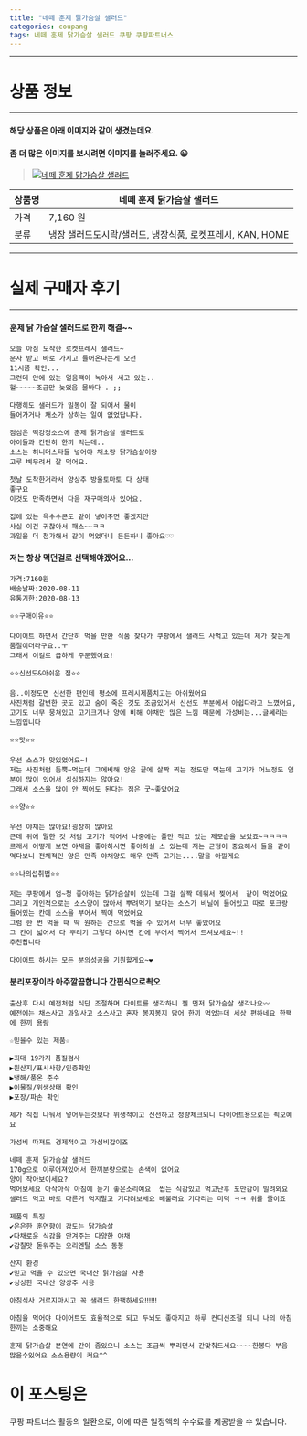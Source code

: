 ```yaml
---
title: "네떼 훈제 닭가슴살 샐러드"
categories: coupang
tags: 네떼 훈제 닭가슴살 샐러드 쿠팡 쿠팡파트너스
---
```

---

# 상품 정보

---

#### 해당 상품은 아래 이미지와 같이 생겼는데요. 
#### 좀 더 많은 이미지를 보시려면 이미지를 눌러주세요. 😀
> [![네떼 훈제 닭가슴살 샐러드](https://static.coupangcdn.com/image/affiliate/banner/773a869e038c3741eeac3b3a600034d0@2x.jpg)](https://coupa.ng/bS75uH)

상품명 | 네떼 훈제 닭가슴살 샐러드
-------|-------
가격 | 7,160 원
분류 | 냉장 샐러드도시락/샐러드, 냉장식품, 로켓프레시, KAN, HOME

---

# 실제 구매자 후기

---


####    훈제 닭 가슴살 샐러드로 한끼 해결~~
    오늘 아침 도착한 로켓프레시 샐러드~
    문자 받고 바로 가지고 들어온다는게 오전
    11시쯤 확인...
    그런데 안에 있는 얼음팩이 녹아서 세고 있는..
    헐~~~~~조금만 늦었음 물바다-.-;;
    
    다행히도 샐러드가 밀봉이 잘 되어서 물이
    들어가거나 채소가 상하는 일이 없었답니다.
    
    점심은 떡강정소스에 훈제 닭가슴살 샐러드로 
    아이들과 간단히 한끼 먹는데..
    소스는 허니머스타들 넣어야 채소랑 닭가슴살이랑
    고루 벼무려서 잘 먹어요.
    
    첫날 도착한거라서 양상추 방울토마토 다 상태
    좋구요 
    이것도 만족하면서 다음 재구매의사 있어요.
    
    집에 있는 옥수수콘도 같이 넣어주면 좋겠지만
    사실 이건 귀찮아서 패스~~ㅋㅋ
    과일을 더 첨가해서 같이 먹었더니 든든하니 좋아요♡♡

####    저는 항상 먹던걸로 선택해야겠어요...
    ️가격:7160원
    ️배송날짜:2020-08-11
    ️유통기한:2020-08-13
    
    ⭐⭐구매이유⭐⭐
    
    다이어트 하면서 간단히 먹을 만한 식품 찾다가 쿠팡에서 샐러드 사먹고 있는데 제가 찾는게 품절이더라구요..ㅜ
    그래서 이걸로 급하게 주문했어요!
    
    ⭐⭐신선도&아쉬운 점⭐⭐
    
    음..이정도면 신선한 편인데 평소에 프레시제품치고는 아쉬웠어요
    사진처럼 갈변한 곳도 있고 숨이 죽은 것도 조금있어서 신선도 부분에서 아쉽다라고 느꼈어요,
    고기도 너무 뭉쳐있고 고기크기나 양에 비해 야채만 많은 느낌 때문에 가성비는...글쎄라는 느낌입니다
    
    ⭐⭐맛⭐⭐
    
    우선 소스가 맛있었어요~!
    저는 사진처럼 듬뿍~먹는데 그에비해 앙은 끝에 살짝 찍는 정도만 먹는데 고기가 어느정도 염분이 많이 있어서 심심하지는 않아요!
    그래서 소스을 많이 안 찍어도 된다는 점은 굿~좋았어요
    
    ⭐⭐양⭐⭐
    
    우선 야채는 많아요!굉장히 많아요
    근데 위에 말한 것 처럼 고기가 적어서 나중에는 풀만 적고 있는 제모습을 보았죠~ㅋㅋㅋㅋ
    르래서 어떻게 보면 야채을 좋아하시면 좋아하실 스 있는데 저는 균형이 중요해서 둘을 같이 먹다보니 전체적인 양은 만족 야채양도 매우 만족 고기는....말을 아낄게요
    
    ⭐⭐나의섭취법⭐⭐
    
    저는 쿠팡에서 엄~청 좋아하는 닭가슴살이 있는데 그걸 살짝 데워서 찢어서  같이 먹었어요
    그리고 개인적으로는 소스양이 많아서 뿌려먹기 보다는 소스가 비닐에 들어있고 따로 포크랑 들어있는 칸에 소스을 부어서 찍어 먹었어요
    그럼 한 번 먹을 때 딱 원하는 간으로 먹을 수 있어서 너무 좋았어요
    그 칸이 넓어서 다 뿌리기 그렇다 하시면 칸에 부어서 찍어서 드셔보세요~!!
    추천합니다
    
    다이어트 하시는 모든 분의성공을 기원할게요~❤

####    분리포장이라 아주깔끔합니다 간편식으로쵝오
    출산후 다시 예전처럼 식단 조절하며 다이트를 생각하니 젤 먼저 닭가슴살 생각나요〰️
    예전에는 채소사고 과일사고 소스사고 혼자 봉지봉지 담어 한끼 먹었는데 세상 편하네요 한팩에 한끼 용량 
    
    ☆️믿을수 있는 제품☆
    
    ▶️최대 19가지 품질검사 
    ▶️원산지/표시사항/인증확인
    ▶️냉해/품온 준수
    ▶️이물질/위생상태 확인
    ▶️포장/파손 확인
    
    제가 직접 나눠서 넣어두는것보다 위생적이고 신선하고 정량체크되니 다이어트용으로는 쵝오예요
    
    가성비 따져도 경제적이고 가성비갑이죠
    
    네떼 훈제 닭가슴살 샐러드 
    170g으로 이루어져있어서 한끼분량으로는 손색이 없어요
    양이 작아보이세요?
    먹어보세요 아삭아삭 아침에 듣기 좋은소리예요  씹는 식감있고 먹고난후 포만감이 밀려와요 샐러드 먹고 바로 다른거 먹지말고 기다려보세요 배불러요 기다리는 미덕 ㅋㅋ 위를 줄이죠
    
    제품의 특징
    ✔은은한 훈연향이 감도는 닭가슴살
    ✔다채로운 식감을 안겨주는 다양한 야채
    ✔감칠맛 돋워주는 오리엔탈 소스 동봉
    
    산지 환경
    ✔믿고 먹을 수 있으면 국내산 닭가슴살 사용
    ✔싱싱한 국내산 양상추 사용
    
    아침식사 거르지마시고 꼭 샐러드 한팩하세요‼‼‼
    
    아침을 먹어야 다이어트도 효율적으로 되고 두뇌도 좋아지고 하루 컨디션조절 되니 나의 아침한끼는 소중해요
    
    훈제 닭가슴살 본연에 간이 좀있으니 소스는 조금씩 뿌리면서 간맞춰드세요~~~~한봉다 부음 많을수있어요 소스용량이 커요^^



# 이 포스팅은
쿠팡 파트너스 활동의 일환으로, 이에 따른 일정액의 수수료를 제공받을 수 있습니다.